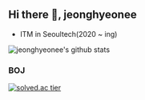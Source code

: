 ## Hi there 👋, jeonghyeonee
- ITM in Seoultech(2020 ~ ing) 


![jeonghyeonee's github stats](https://github-readme-stats.vercel.app/api?username=jeonghyeonee&show_icons=true)      
   
### BOJ
[![solved.ac tier](http://mazassumnida.wtf/api/generate_badge?boj=jlh1218)](https://solved.ac/kinetic27)
